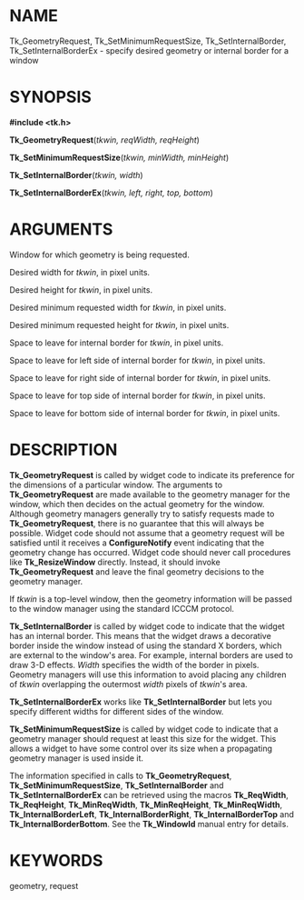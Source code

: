 # NAME

Tk_GeometryRequest, Tk_SetMinimumRequestSize, Tk_SetInternalBorder,
Tk_SetInternalBorderEx - specify desired geometry or internal border for
a window

# SYNOPSIS

**#include \<tk.h\>**

**Tk_GeometryRequest**(*tkwin, reqWidth, reqHeight*)

**Tk_SetMinimumRequestSize**(*tkwin, minWidth, minHeight*)

**Tk_SetInternalBorder**(*tkwin, width*)

**Tk_SetInternalBorderEx**(*tkwin, left, right, top, bottom*)

# ARGUMENTS

Window for which geometry is being requested.

Desired width for *tkwin*, in pixel units.

Desired height for *tkwin*, in pixel units.

Desired minimum requested width for *tkwin*, in pixel units.

Desired minimum requested height for *tkwin*, in pixel units.

Space to leave for internal border for *tkwin*, in pixel units.

Space to leave for left side of internal border for *tkwin*, in pixel
units.

Space to leave for right side of internal border for *tkwin*, in pixel
units.

Space to leave for top side of internal border for *tkwin*, in pixel
units.

Space to leave for bottom side of internal border for *tkwin*, in pixel
units.

# DESCRIPTION

**Tk_GeometryRequest** is called by widget code to indicate its
preference for the dimensions of a particular window. The arguments to
**Tk_GeometryRequest** are made available to the geometry manager for
the window, which then decides on the actual geometry for the window.
Although geometry managers generally try to satisfy requests made to
**Tk_GeometryRequest**, there is no guarantee that this will always be
possible. Widget code should not assume that a geometry request will be
satisfied until it receives a **ConfigureNotify** event indicating that
the geometry change has occurred. Widget code should never call
procedures like **Tk_ResizeWindow** directly. Instead, it should invoke
**Tk_GeometryRequest** and leave the final geometry decisions to the
geometry manager.

If *tkwin* is a top-level window, then the geometry information will be
passed to the window manager using the standard ICCCM protocol.

**Tk_SetInternalBorder** is called by widget code to indicate that the
widget has an internal border. This means that the widget draws a
decorative border inside the window instead of using the standard X
borders, which are external to the window\'s area. For example, internal
borders are used to draw 3-D effects. *Width* specifies the width of the
border in pixels. Geometry managers will use this information to avoid
placing any children of *tkwin* overlapping the outermost *width* pixels
of *tkwin*\'s area.

**Tk_SetInternalBorderEx** works like **Tk_SetInternalBorder** but lets
you specify different widths for different sides of the window.

**Tk_SetMinimumRequestSize** is called by widget code to indicate that a
geometry manager should request at least this size for the widget. This
allows a widget to have some control over its size when a propagating
geometry manager is used inside it.

The information specified in calls to **Tk_GeometryRequest**,
**Tk_SetMinimumRequestSize**, **Tk_SetInternalBorder** and
**Tk_SetInternalBorderEx** can be retrieved using the macros
**Tk_ReqWidth**, **Tk_ReqHeight**, **Tk_MinReqWidth**,
**Tk_MinReqHeight**, **Tk_MinReqWidth**, **Tk_InternalBorderLeft**,
**Tk_InternalBorderRight**, **Tk_InternalBorderTop** and
**Tk_InternalBorderBottom**. See the **Tk_WindowId** manual entry for
details.

# KEYWORDS

geometry, request
